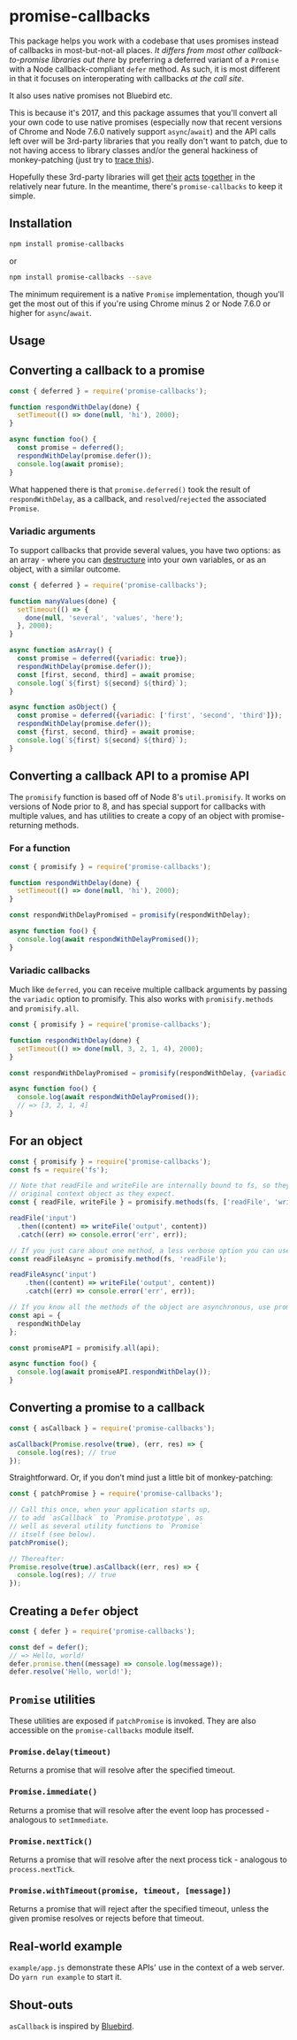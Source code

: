 # promise-callbacks

This package helps you work with a codebase that uses promises instead of callbacks in
most-but-not-all places. _It differs from most other callback-to-promise libraries out there_ by
preferring a deferred variant of a `Promise` with a Node callback-compliant `defer` method.
As such, it is most different in that it focuses on interoperating with callbacks _at the call
site_.

It also uses native promises not Bluebird etc.

This is because it's 2017, and this package assumes that you'll convert all your own code to use
native promises (especially now that recent versions of Chrome and Node 7.6.0 natively support
`async`/`await`) and the API calls left over will be 3rd-party libraries that you really don't want
to patch, due to not having access to library classes and/or the general hackiness of
monkey-patching (just try to
[trace this](https://github.com/petkaantonov/bluebird/blob/3746b7eca90dd8b11af73db5d30cf46d7dd90f9b/src/promisify.js#L295)).

Hopefully these 3rd-party libraries will get [their](https://github.com/nodejs/node/pull/5020)
[acts](https://github.com/request/request/issues/1935#issuecomment-287660358)
[together](https://github.com/mafintosh/mongojs/issues/324#issuecomment-287591550) in the relatively
near future. In the meantime, there's `promise-callbacks` to keep it simple.

## Installation

```sh
npm install promise-callbacks
```

or

```sh
npm install promise-callbacks --save
```

The minimum requirement is a native `Promise` implementation, though you'll get the most out of this
if you're using Chrome minus 2 or Node 7.6.0 or higher for `async`/`await`.

## Usage

## Converting a callback to a promise

```js
const { deferred } = require('promise-callbacks');

function respondWithDelay(done) {
  setTimeout(() => done(null, 'hi'), 2000);
}

async function foo() {
  const promise = deferred();
  respondWithDelay(promise.defer());
  console.log(await promise);
}
```

What happened there is that `promise.deferred()` took the result of `respondWithDelay`, as a
callback, and `resolved`/`rejected` the associated `Promise`.

### Variadic arguments

To support callbacks that provide several values, you have two options: as an array - where you can
[destructure](https://developer.mozilla.org/en-US/docs/Web/JavaScript/Reference/Operators/Destructuring_assignment)
into your own variables, or as an object, with a similar outcome.

```js
const { deferred } = require('promise-callbacks');

function manyValues(done) {
  setTimeout(() => {
    done(null, 'several', 'values', 'here');
  }, 2000);
}

async function asArray() {
  const promise = deferred({variadic: true});
  respondWithDelay(promise.defer());
  const [first, second, third] = await promise;
  console.log(`${first} ${second} ${third}`);
}

async function asObject() {
  const promise = deferred({variadic: ['first', 'second', 'third']});
  respondWithDelay(promise.defer());
  const {first, second, third} = await promise;
  console.log(`${first} ${second} ${third}`);
}
```

## Converting a callback API to a promise API

The `promisify` function is based off of Node 8's `util.promisify`. It works on versions of Node
prior to 8, and has special support for callbacks with multiple values, and has utilities to create
a copy of an object with promise-returning methods.

### For a function

```js
const { promisify } = require('promise-callbacks');

function respondWithDelay(done) {
  setTimeout(() => done(null, 'hi'), 2000);
}

const respondWithDelayPromised = promisify(respondWithDelay);

async function foo() {
  console.log(await respondWithDelayPromised());
}
```

### Variadic callbacks

Much like `deferred`, you can receive multiple callback arguments by passing the `variadic` option to promisify. This also works with `promisify.methods` and `promisify.all`.

```js
const { promisify } = require('promise-callbacks');

function respondWithDelay(done) {
  setTimeout(() => done(null, 3, 2, 1, 4), 2000);
}

const respondWithDelayPromised = promisify(respondWithDelay, {variadic: true});

async function foo() {
  console.log(await respondWithDelayPromised());
  // => [3, 2, 1, 4]
}
```

## For an object

```js
const { promisify } = require('promise-callbacks');
const fs = require('fs');

// Note that readFile and writeFile are internally bound to fs, so they can interact with the
// original context object as they expect.
const { readFile, writeFile } = promisify.methods(fs, ['readFile', 'writeFile']);

readFile('input')
  .then((content) => writeFile('output', content))
  .catch((err) => console.error('err', err));

// If you just care about one method, a less verbose option you can use is promisify.method:
const readFileAsync = promisify.method(fs, 'readFile');

readFileAsync('input')
	.then((content) => writeFile('output', content))
	.catch((err) => console.error('err', err));

// If you know all the methods of the object are asynchronous, use promisify.all:
const api = {
  respondWithDelay
};

const promiseAPI = promisify.all(api);

async function foo() {
  console.log(await promiseAPI.respondWithDelay());
}
```

## Converting a promise to a callback

```js
const { asCallback } = require('promise-callbacks');

asCallback(Promise.resolve(true), (err, res) => {
  console.log(res); // true
});
```

Straightforward. Or, if you don't mind just a little bit of monkey-patching:

```js
const { patchPromise } = require('promise-callbacks');

// Call this once, when your application starts up,
// to add `asCallback` to `Promise.prototype`, as
// well as several utility functions to `Promise`
// itself (see below).
patchPromise();

// Thereafter:
Promise.resolve(true).asCallback((err, res) => {
  console.log(res); // true
});
```

## Creating a `Defer` object

```js
const { defer } = require('promise-callbacks');

const def = defer();
// => Hello, world!
defer.promise.then((message) => console.log(message));
defer.resolve('Hello, world!');
```

## `Promise` utilities

These utilities are exposed if `patchPromise` is invoked. They are also accessible on the
`promise-callbacks` module itself.

### `Promise.delay(timeout)`

Returns a promise that will resolve after the specified timeout.

### `Promise.immediate()`

Returns a promise that will resolve after the event loop has processed - analogous to `setImmediate`.

### `Promise.nextTick()`

Returns a promise that will resolve after the next process tick - analogous to `process.nextTick`.

### `Promise.withTimeout(promise, timeout, [message])`

Returns a promise that will reject after the specified timeout, unless the given promise resolves or
rejects before that timeout.

## Real-world example

`example/app.js` demonstrate these APIs' use in the context of a web server. Do `yarn run example`
to start it.

## Shout-outs

`asCallback` is inspired by [Bluebird](http://bluebirdjs.com/docs/api/ascallback.html).
